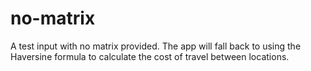 # no-matrix

A test input with no matrix provided. The app will fall back to using the
Haversine formula to calculate the cost of travel between locations.
